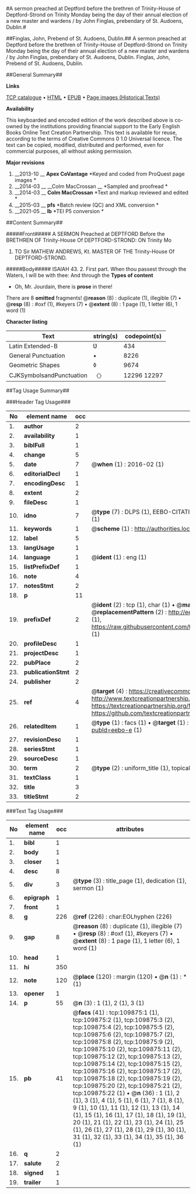 #A sermon preached at Deptford before the brethren of Trinity-House of Deptford-Strond on Trinity Monday being the day of their annual election of a new master and wardens / by John Finglas, prebendary of St. Audoens, Dublin.#

##Finglas, John, Prebend of St. Audoens, Dublin.##
A sermon preached at Deptford before the brethren of Trinity-House of Deptford-Strond on Trinity Monday being the day of their annual election of a new master and wardens / by John Finglas, prebendary of St. Audoens, Dublin.
Finglas, John, Prebend of St. Audoens, Dublin.

##General Summary##

**Links**

[TCP catalogue](http://www.ota.ox.ac.uk/tcp/)  • 
[HTML](http://tei.it.ox.ac.uk/tcp/Texts-HTML/free/A41/A41324.html)  • 
[EPUB](http://tei.it.ox.ac.uk/tcp/Texts-EPUB/free/A41/A41324.epub) • 
[Page images (Historical Texts)](https://historicaltexts.jisc.ac.uk/eebo-26947811e)

**Availability**

This keyboarded and encoded edition of the work described above is co-owned by the
    institutions providing financial support to the Early English Books Online Text Creation
    Partnership. This text is available for reuse, according to the terms of  Creative Commons 0 1.0 Universal
    licence. The text can be copied, modified, distributed and performed, even for commercial
    purposes, all without asking permission.

**Major revisions**

1. __2013-10 __ __Apex CoVantage__ *Keyed and coded from ProQuest page images *
1. __2014-03 __ __Colm MacCrossan __ *Sampled and proofread *
1. __2014-03 __ __Colm MacCrossan__ *Text and markup reviewed and edited *
1. __2015-03 __ __pfs__ *Batch review (QC) and XML conversion *
1. __2021-05 __ __lb__ *TEI P5 conversion *

##Content Summary##

#####Front#####
A SERMON Preached at DEPTFORD Before the BRETHREN OF Trinity-House Of DEPTFORD-STROND: ON Trinity Mo
1. TO Sir MATHEW ANDREWS, Kt. MASTER OF THE Trinity-House Of DEPTFORD-STROND.

#####Body#####
ISAIAH 43. 2. First part. When thou passest through the Waters, I will be with thee: And through the
**Types of content**

  * Oh, Mr. Jourdain, there is **prose** in there!

There are 8 **omitted** fragments! 
 @__reason__ (8) : duplicate (1), illegible (7)  •  @__resp__ (8) : #oxf (1), #keyers (7)  •  @__extent__ (8) : 1 page (1), 1 letter (6), 1 word (1)

**Character listing**


|Text|string(s)|codepoint(s)|
|---|---|---|
|Latin Extended-B|Ʋ|434|
|General Punctuation|•|8226|
|Geometric Shapes|◊|9674|
|CJKSymbolsandPunctuation|〈〉|12296 12297|

##Tag Usage Summary##

###Header Tag Usage###

|No|element name|occ|attributes|
|---|---|---|---|
|1.|__author__|2||
|2.|__availability__|1||
|3.|__biblFull__|1||
|4.|__change__|5||
|5.|__date__|7| @__when__ (1) : 2016-02 (1)|
|6.|__editorialDecl__|1||
|7.|__encodingDesc__|1||
|8.|__extent__|2||
|9.|__fileDesc__|1||
|10.|__idno__|7| @__type__ (7) : DLPS (1), EEBO-CITATION (1), VID (1), EEBO-PROQUEST (1), STC (2), OCLC (1)|
|11.|__keywords__|1| @__scheme__ (1) : http://authorities.loc.gov/ (1)|
|12.|__label__|5||
|13.|__langUsage__|1||
|14.|__language__|1| @__ident__ (1) : eng (1)|
|15.|__listPrefixDef__|1||
|16.|__note__|4||
|17.|__notesStmt__|2||
|18.|__p__|11||
|19.|__prefixDef__|2| @__ident__ (2) : tcp (1), char (1)  •  @__matchPattern__ (2) : ([0-9\-]+):([0-9IVX]+) (1), (.+) (1)  •  @__replacementPattern__ (2) : http://eebo.chadwyck.com/downloadtiff?vid=$1&page=$2 (1), https://raw.githubusercontent.com/textcreationpartnership/Texts/master/tcpchars.xml#$1 (1)|
|20.|__profileDesc__|1||
|21.|__projectDesc__|1||
|22.|__pubPlace__|2||
|23.|__publicationStmt__|2||
|24.|__publisher__|2||
|25.|__ref__|4| @__target__ (4) : https://creativecommons.org/publicdomain/zero/1.0/ (1), http://www.textcreationpartnership.org/docs/. (1), https://textcreationpartnership.org/faq/#faq05 (1), https://github.com/textcreationpartnership (1)|
|26.|__relatedItem__|1| @__type__ (1) : facs (1)  •  @__target__ (1) : https://data.historicaltexts.jisc.ac.uk/view?pubId=eebo-e (1)|
|27.|__revisionDesc__|1||
|28.|__seriesStmt__|1||
|29.|__sourceDesc__|1||
|30.|__term__|2| @__type__ (2) : uniform_title (1), topical_term (1)|
|31.|__textClass__|1||
|32.|__title__|3||
|33.|__titleStmt__|2||


###Text Tag Usage###

|No|element name|occ|attributes|
|---|---|---|---|
|1.|__bibl__|1||
|2.|__body__|1||
|3.|__closer__|1||
|4.|__desc__|8||
|5.|__div__|3| @__type__ (3) : title_page (1), dedication (1), sermon (1)|
|6.|__epigraph__|1||
|7.|__front__|1||
|8.|__g__|226| @__ref__ (226) : char:EOLhyphen (226)|
|9.|__gap__|8| @__reason__ (8) : duplicate (1), illegible (7)  •  @__resp__ (8) : #oxf (1), #keyers (7)  •  @__extent__ (8) : 1 page (1), 1 letter (6), 1 word (1)|
|10.|__head__|1||
|11.|__hi__|350||
|12.|__note__|120| @__place__ (120) : margin (120)  •  @__n__ (1) : * (1)|
|13.|__opener__|1||
|14.|__p__|55| @__n__ (3) : 1 (1), 2 (1), 3 (1)|
|15.|__pb__|41| @__facs__ (41) : tcp:109875:1 (1), tcp:109875:2 (1), tcp:109875:3 (2), tcp:109875:4 (2), tcp:109875:5 (2), tcp:109875:6 (2), tcp:109875:7 (2), tcp:109875:8 (2), tcp:109875:9 (2), tcp:109875:10 (2), tcp:109875:11 (2), tcp:109875:12 (2), tcp:109875:13 (2), tcp:109875:14 (2), tcp:109875:15 (2), tcp:109875:16 (2), tcp:109875:17 (2), tcp:109875:18 (2), tcp:109875:19 (2), tcp:109875:20 (2), tcp:109875:21 (2), tcp:109875:22 (1)  •  @__n__ (36) : 1 (1), 2 (1), 3 (1), 4 (1), 5 (1), 6 (1), 7 (1), 8 (1), 9 (1), 10 (1), 11 (1), 12 (1), 13 (1), 14 (1), 15 (1), 16 (1), 17 (1), 18 (1), 19 (1), 20 (1), 21 (1), 22 (1), 23 (1), 24 (1), 25 (1), 26 (1), 27 (1), 28 (1), 29 (1), 30 (1), 31 (1), 32 (1), 33 (1), 34 (1), 35 (1), 36 (1)|
|16.|__q__|2||
|17.|__salute__|2||
|18.|__signed__|1||
|19.|__trailer__|1||

